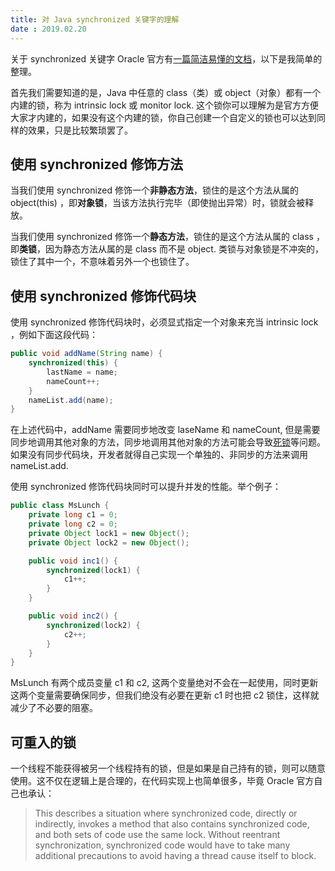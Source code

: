 ```yaml
---
title: 对 Java synchronized 关键字的理解
date : 2019.02.20
---
```


关于 synchronized 关键字 Oracle 官方有[一篇简洁易懂的文档](https://docs.oracle.com/javase/tutorial/essential/concurrency/locksync.html)，以下是我简单的整理。

首先我们需要知道的是，Java 中任意的 class（类）或 object（对象）都有一个内建的锁，称为 intrinsic lock 或 monitor lock. 这个锁你可以理解为是官方方便大家才内建的，如果没有这个内建的锁，你自己创建一个自定义的锁也可以达到同样的效果，只是比较繁琐罢了。

## 使用 synchronized 修饰方法

当我们使用 synchronized 修饰一个**非静态方法**，锁住的是这个方法从属的 object(this) ，即**对象锁**，当该方法执行完毕（即使抛出异常）时，锁就会被释放。

当我们使用 synchronized 修饰一个**静态方法**，锁住的是这个方法从属的 class ，即**类锁**，因为静态方法从属的是 class 而不是 object. 类锁与对象锁是不冲突的，锁住了其中一个，不意味着另外一个也锁住了。

## 使用 synchronized 修饰代码块

使用 synchronized 修饰代码块时，必须显式指定一个对象来充当 intrinsic lock ，例如下面这段代码：

```java
public void addName(String name) {
    synchronized(this) {
        lastName = name;
        nameCount++;
    }
    nameList.add(name);
}
```

在上述代码中，addName 需要同步地改变 laseName 和 nameCount, 但是需要同步地调用其他对象的方法，同步地调用其他对象的方法可能会导致[死锁](https://docs.oracle.com/javase/tutorial/essential/concurrency/deadlock.html)等问题。如果没有同步代码块，开发者就得自己实现一个单独的、非同步的方法来调用 nameList.add.

使用 synchronized 修饰代码块同时可以提升并发的性能。举个例子：

```java
public class MsLunch {
    private long c1 = 0;
    private long c2 = 0;
    private Object lock1 = new Object();
    private Object lock2 = new Object();

    public void inc1() {
        synchronized(lock1) {
            c1++;
        }
    }

    public void inc2() {
        synchronized(lock2) {
            c2++;
        }
    }
}
```

MsLunch 有两个成员变量 c1 和 c2, 这两个变量绝对不会在一起使用，同时更新这两个变量需要确保同步，但我们绝没有必要在更新 c1 时也把 c2 锁住，这样就减少了不必要的阻塞。

## 可重入的锁

一个线程不能获得被另一个线程持有的锁，但是如果是自己持有的锁，则可以随意使用。这不仅在逻辑上是合理的，在代码实现上也简单很多，毕竟 Oracle 官方自己也承认：

> This describes a situation where synchronized code, directly or indirectly, invokes a method that also contains synchronized code, and both sets of code use the same lock. Without reentrant synchronization, synchronized code would have to take many additional precautions to avoid having a thread cause itself to block.
